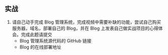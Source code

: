 ## 实战

1. 请自己动手完成 Blog 管理系统，完成视频中需要补缺的功能，尝试自己购买服务器，域名，部署自己的 Blog，并在 Blog 上发表自己做实战项目的心得体会。完成此题请提交
   - Blog 管理系统源代码的 GitHub 链接
   - Blog 的在线部署地址